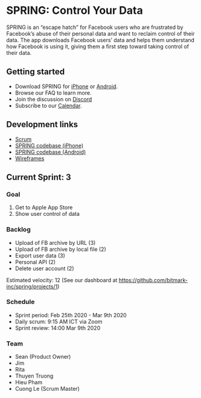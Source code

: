 # SPRING: Control Your Data
SPRING is an “escape hatch” for Facebook users who are frustrated by Facebook’s abuse of their personal data and want to reclaim control of their data. The app downloads Facebook users’ data and helps them understand how Facebook is using it, giving them a first step toward taking control of their data.

## Getting started
- Download SPRING for [iPhone](https://install.appcenter.ms/orgs/support-zzd0-28/apps/spring-inhouse/distribution_groups/users) or [Android](https://play.google.com/store/apps/details?id=com.bitmark.spring). 
- Browse our FAQ to learn more.
- Join the discussion on [Discord](https://discord.gg/mxy7QbM)  
- Subscribe to our [Calendar](https://calendar.google.com/calendar/embed?src=bitmark.com_5ld1rjbcrbl58n32scq930ts64%40group.calendar.google.com&ctz=Asia%2FTaipei).


## Development links
* [Scrum](https://github.com/bitmark-inc/spring)
* [SPRING codebase (iPhone)](https://github.com/bitmark-inc/spring-ios)
* [SPRING codebase (Android)](https://github.com/bitmark-inc/spring-android)
* [Wireframes](https://www.figma.com/files/project/4168214/Spring)

## Current Sprint: 3

### Goal
1. Get to Apple App Store
2. Show user control of data

### Backlog

- Upload of FB archive by URL (3)
- Upload of FB archive by local file (2)
- Export user data (3)
- Personal API (2)
- Delete user account (2)

Estimated velocity: 12
(See our dashboard at https://github.com/bitmark-inc/spring/projects/1)

### Schedule

- Sprint period: Feb 25th 2020 - Mar 9th 2020
- Daily scrum: 9:15 AM ICT via Zoom
- Sprint review: 14:00 Mar 9th 2020

### Team

- Sean (Product Owner)
- Jim
- Rita
- Thuyen Truong
- Hieu Pham
- Cuong Le (Scrum Master)
